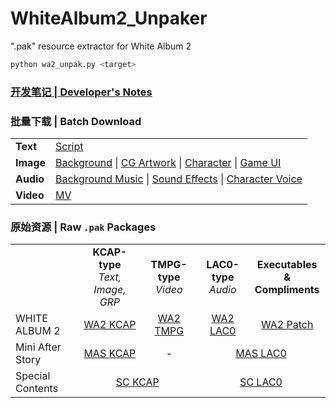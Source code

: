 # WhiteAlbum2_Unpaker

".pak" resource extractor for White Album 2

```py
python wa2_unpak.py <target>
```

### [**开发笔记 | Developer's Notes**](https://www.bilibili.com/read/cv30532434)

### **批量下载 | Batch Download**

<table>
    <tr>
        <td> <b>Text</b> </td>
        <td>
            <a href="https://github.com/AllenHeartcore/WhiteAlbum2_Unpaker/releases/download/archived/wa2_dataset_script.7z">Script</a>
        </td>
    </tr>
    <tr>
        <td> <b>Image</b> </td>
        <td>
            <a href="https://github.com/AllenHeartcore/WhiteAlbum2_Unpaker/releases/download/archived/wa2_dataset_bak.7z">Background</a> |
            <a href="https://github.com/AllenHeartcore/WhiteAlbum2_Unpaker/releases/download/archived/wa2_dataset_cg.7z">CG Artwork</a> |
            <a href="https://github.com/AllenHeartcore/WhiteAlbum2_Unpaker/releases/download/archived/wa2_dataset_char.7z">Character</a> |
            <a href="https://github.com/AllenHeartcore/WhiteAlbum2_Unpaker/releases/download/archived/wa2_dataset_grp.7z">Game UI</a>
        </td>
    </tr>
    <tr>
        <td> <b>Audio</b> </td>
        <td>
            <a href="https://github.com/AllenHeartcore/WhiteAlbum2_Unpaker/releases/download/archived/wa2_dataset_bgm.7z">Background Music</a> |
            <a href="https://github.com/AllenHeartcore/WhiteAlbum2_Unpaker/releases/download/archived/wa2_dataset_se.7z">Sound Effects</a> |
            <a href="https://github.com/AllenHeartcore/WhiteAlbum2_Unpaker/releases/download/archived/wa2_dataset_voice.7z">Character Voice</a>
        </td>
    </tr>
    <tr>
        <td> <b>Video</b> </td>
        <td>
            <a href="https://github.com/AllenHeartcore/WhiteAlbum2_Unpaker/releases/download/archived/wa2_dataset_mv.7z">MV</a>
        </td>
    </tr>
</table>

### **原始资源 | Raw `.pak` Packages**

<table>
    <tr>
        <td> </td>
        <td align="center"> <b>KCAP-type</b> <br> <i>Text, Image, GRP</i> </td>
        <td align="center"> <b>TMPG-type</b> <br> <i>Video</i> </td>
        <td align="center"> <b>LAC0-type</b> <br> <i>Audio</i> </td>
        <td align="center"> <b>Executables &</b> <br> <b>Compliments</b> </td>
    </tr>
    <tr>
        <td> WHITE ALBUM 2 </td>
        <td align="center"> <a href="https://github.com/AllenHeartcore/WhiteAlbum2_Unpaker/releases/tag/wa2_kcap_done">WA2 KCAP</a> </td>
        <td align="center"> <a href="https://github.com/AllenHeartcore/WhiteAlbum2_Unpaker/releases/tag/wa2_tmpg_done">WA2 TMPG</a> </td>
        <td align="center"> <a href="https://github.com/AllenHeartcore/WhiteAlbum2_Unpaker/releases/tag/wa2_lac0_done">WA2 LAC0</a> </td>
        <td align="center"> <a href="https://github.com/AllenHeartcore/WhiteAlbum2_Unpaker/releases/tag/wa2_zh_patch">WA2 Patch</a> </td>
    </tr>
    <tr>
        <td> Mini After Story </td>
        <td align="center"> <a href="https://github.com/AllenHeartcore/WhiteAlbum2_Unpaker/releases/tag/mas_kcap_done">MAS KCAP</a> </td>
        <td align="center"> - </td>
        <td align="center" colspan=2> <a href="https://github.com/AllenHeartcore/WhiteAlbum2_Unpaker/releases/tag/mas_lac0_done">MAS LAC0</a> </td>
    </tr>
    <tr>
        <td> Special Contents </td>
        <td align="center" colspan=2> <a href="https://github.com/AllenHeartcore/WhiteAlbum2_Unpaker/releases/tag/sc_kcap_done">SC KCAP</a> </td>
        <td align="center" colspan=2> <a href="https://github.com/AllenHeartcore/WhiteAlbum2_Unpaker/releases/tag/sc_lac0_done">SC LAC0</a> </td>
    </tr>
</table>
